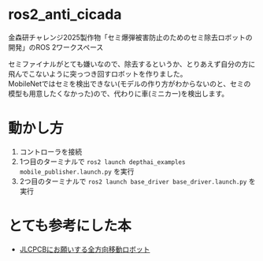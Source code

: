 # ros2_anti_cicada
金森研チャレンジ2025製作物「セミ爆弾被害防止のためのセミ除去ロボットの開発」のROS 2ワークスペース

セミファイナルがとても嫌いなので、除去するというか、とりあえず自分の方に飛んでこないように突っつき回すロボットを作りました。  
MobileNetではセミを検出できない(モデルの作り方がわからないのと、セミの模型も用意したくなかった)ので、代わりに車(ミニカー)を検出します。

# 動かし方
1. コントローラを接続
2. 1つ目のターミナルで `ros2 launch depthai_examples mobile_publisher.launch.py` を実行
3. 2つ目のターミナルで `ros2 launch base_driver base_driver.launch.py` を実行

# とても参考にした本
- [JLCPCBにお願いする全方向移動ロボット](https://techbookfest.org/product/dsdu0kPgGBSn4W91ffCPZU?productVariantID=ra7mSJ780khw5G4Z1RmmtE)
